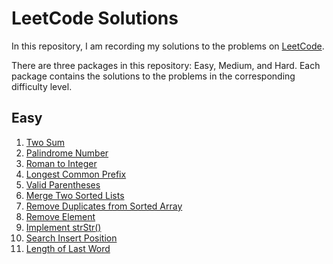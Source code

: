 # LeetCode Solutions

In this repository, I am recording my solutions to the problems on [LeetCode](https://leetcode.com/).

There are three packages in this repository: Easy, Medium, and Hard. Each package contains the solutions to the problems in the corresponding difficulty level.

## Easy
1. [Two Sum](https://leetcode.com/problems/two-sum/)
9. [Palindrome Number](https://leetcode.com/problems/palindrome-number/)
13. [Roman to Integer](https://leetcode.com/problems/roman-to-integer/)
14. [Longest Common Prefix](https://leetcode.com/problems/longest-common-prefix/)
20. [Valid Parentheses](https://leetcode.com/problems/valid-parentheses/)
21. [Merge Two Sorted Lists](https://leetcode.com/problems/merge-two-sorted-lists/)
26. [Remove Duplicates from Sorted Array](https://leetcode.com/problems/remove-duplicates-from-sorted-array/)
27. [Remove Element](https://leetcode.com/problems/remove-element/)
28. [Implement strStr()](https://leetcode.com/problems/implement-strstr/)
35. [Search Insert Position](https://leetcode.com/problems/search-insert-position/)
58. [Length of Last Word](https://leetcode.com/problems/length-of-last-word/)
